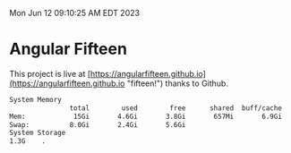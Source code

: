Mon Jun 12 09:10:25 AM EDT 2023

# Angular Fifteen


This project is live at [https://angularfifteen.github.io](https://angularfifteen.github.io "fifteen!") thanks to Github.

```bash
System Memory
               total        used        free      shared  buff/cache   available
Mem:            15Gi       4.6Gi       3.8Gi       657Mi       6.9Gi       9.7Gi
Swap:          8.0Gi       2.4Gi       5.6Gi
System Storage
1.3G	.
